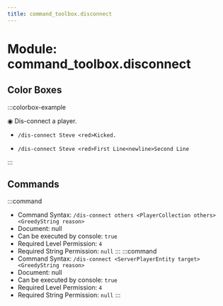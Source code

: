 ```yaml
---
title: command_toolbox.disconnect
---
```



# Module: command_toolbox.disconnect

## Color Boxes

:::colorbox-example

  ◉ Dis-connect a player.
  
  - `/dis-connect Steve <red>Kicked.`
  
  - `/dis-connect Steve <red>First Line<newline>Second Line`


:::

## Commands
:::command
- Command Syntax: `/dis-connect others <PlayerCollection others> <GreedyString reason>`
- Document: null
- Can be executed by console: `true`
- Required Level Permission: `4`
- Required String Permission: `null`
:::
:::command
- Command Syntax: `/dis-connect <ServerPlayerEntity target> <GreedyString reason>`
- Document: null
- Can be executed by console: `true`
- Required Level Permission: `4`
- Required String Permission: `null`
:::
